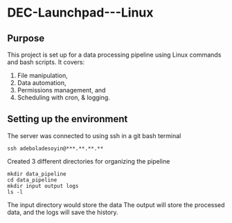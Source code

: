 # DEC-Launchpad---Linux

## Purpose
This project is set up for a data processing pipeline using Linux commands and bash scripts. It covers:
1. File manipulation, 
2. Data automation, 
3. Permissions management, and 
4. Scheduling with cron, & logging.

## Setting up the environment
The server was connected to using ssh in a git bash terminal

    ssh adeboladesoyin@***.**.**.**

Created 3 different directories for organizing the pipeline

    mkdir data_pipeline
    cd data_pipeline
    mkdir input output logs
    ls -l

The input directory would store the data
The output will store the processed data, and the logs will save the history.




